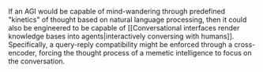 ---
---

If an AGI would be capable of mind-wandering through predefined "kinetics" of thought based on natural language processing, then it could also be engineered to be capable of [[Conversational interfaces render knowledge bases into agents|interactively conversing with humans]]. Specifically, a query-reply compatibility might be enforced through a cross-encoder, forcing the thought process of a memetic intelligence to focus on the conversation.